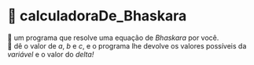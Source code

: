 # 🧮 calculadoraDe_Bhaskara
📝 um programa que resolve uma equação de *Bhaskara* por você.<br> 
🧭 dê o valor de *a*, *b* e *c*, e o programa lhe devolve os valores possíveis da *variável* e o valor do *delta!*
